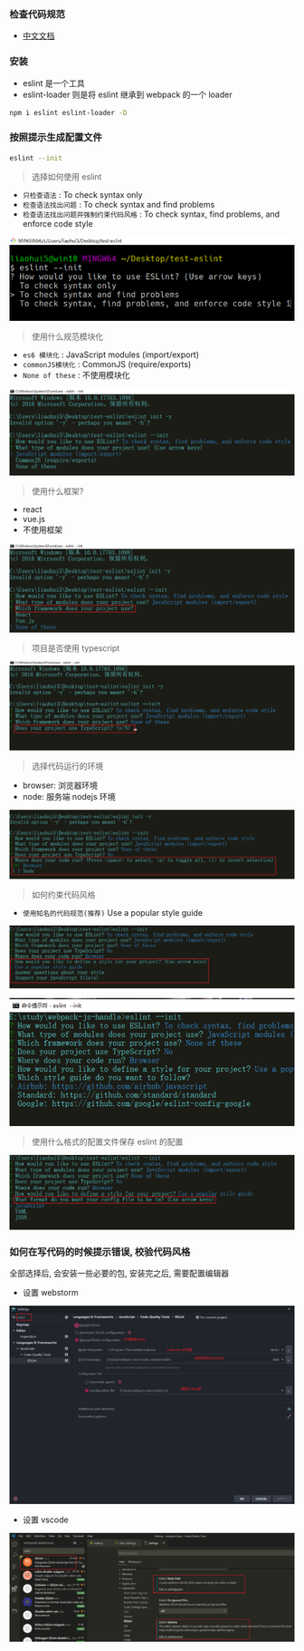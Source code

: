 ### 检查代码规范

- [中文文档](http://eslint.cn/)

### 安装

- eslint 是一个工具
- eslint-loader 则是将 eslint 继承到 webpack 的一个 loader

```sh
npm i eslint eslint-loader -D
```

### 按照提示生成配置文件

```sh
eslint --init
```

> 选择如何使用 eslint

- `只检查语法` : To check syntax only
- `检查语法找出问题` : To check syntax and find problems
- `检查语法找出问题并强制约束代码风格` : To check syntax, find problems, and enforce code style

![notes_imgs_20200326041747](https://raw.githubusercontent.com/liaohui5/images/main/images/202206131711630.png)

> 使用什么规范模块化

- `es6 模块化` : JavaScript modules (import/export)
- `commonJS模块化` : CommonJS (require/exports)
- `None of these` : 不使用模块化

![notes_imgs_20200326043436](https://raw.githubusercontent.com/liaohui5/images/main/images/202206131711326.png)

> 使用什么框架?

- react
- vue.js
- 不使用框架

![notes_imgs_20200326043652](https://raw.githubusercontent.com/liaohui5/images/main/images/202206131711830.png)

> 项目是否使用 typescript

![notes_imgs_20200326043753](https://raw.githubusercontent.com/liaohui5/images/main/images/202206131711042.png)

> 选择代码运行的环境

- browser: 浏览器环境
- node: 服务端 nodejs 环境

![notes_imgs_20200326043836](https://raw.githubusercontent.com/liaohui5/images/main/images/202206131711819.png)

> 如何约束代码风格

- `使用知名的代码规范(推荐)` Use a popular style guide

![notes_imgs_20200326044015](https://raw.githubusercontent.com/liaohui5/images/main/images/202206131711804.png)

![notes_imgs_20200326044810](https://raw.githubusercontent.com/liaohui5/images/main/images/202206131712801.png)

> 使用什么格式的配置文件保存 eslint 的配置

![notes_imgs_20200326044225](https://raw.githubusercontent.com/liaohui5/images/main/images/202206131712885.png)

### 如何在写代码的时候提示错误, 校验代码风格

全部选择后, 会安装一些必要的包, 安装完之后, 需要配置编辑器

- 设置 webstorm

![notes_imgs_20200326045245](https://raw.githubusercontent.com/liaohui5/images/main/images/202206131712690.png)

- 设置 vscode

![notes_imgs_20200326045620](https://raw.githubusercontent.com/liaohui5/images/main/images/202206131712295.png)
